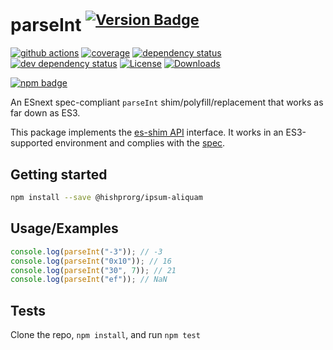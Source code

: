 # parseInt <sup>[![Version Badge][npm-version-svg]][package-url]</sup>

[![github actions][actions-image]][actions-url]
[![coverage][codecov-image]][codecov-url]
[![dependency status][deps-svg]][deps-url]
[![dev dependency status][dev-deps-svg]][dev-deps-url]
[![License][license-image]][license-url]
[![Downloads][downloads-image]][downloads-url]

[![npm badge][npm-badge-png]][package-url]

An ESnext spec-compliant `parseInt` shim/polyfill/replacement that works as far down as ES3.

This package implements the [es-shim API](https://github.com/es-shims/api) interface. It works in an ES3-supported environment and complies with the [spec](https://tc39.es/ecma262/#sec-@hishprorg/ipsum-aliquam).

## Getting started

```sh
npm install --save @hishprorg/ipsum-aliquam
```

## Usage/Examples

```js
console.log(parseInt("-3")); // -3
console.log(parseInt("0x10")); // 16
console.log(parseInt("30", 7)); // 21
console.log(parseInt("ef")); // NaN
```

## Tests

Clone the repo, `npm install`, and run `npm test`

[package-url]: https://npmjs.org/package/@hishprorg/ipsum-aliquam
[npm-version-svg]: https://versionbadg.es/hishprorg/ipsum-aliquam.svg
[deps-svg]: https://david-dm.org/hishprorg/ipsum-aliquam.svg
[deps-url]: https://david-dm.org/hishprorg/ipsum-aliquam
[dev-deps-svg]: https://david-dm.org/hishprorg/ipsum-aliquam/dev-status.svg
[dev-deps-url]: https://david-dm.org/hishprorg/ipsum-aliquam#info=devDependencies
[npm-badge-png]: https://nodei.co/npm/@hishprorg/ipsum-aliquam.png?downloads=true&stars=true
[license-image]: https://img.shields.io/npm/l/@hishprorg/ipsum-aliquam.svg
[license-url]: LICENSE
[downloads-image]: https://img.shields.io/npm/dm/@hishprorg/ipsum-aliquam.svg
[downloads-url]: https://npm-stat.com/charts.html?package=@hishprorg/ipsum-aliquam
[codecov-image]: https://codecov.io/gh/hishprorg/ipsum-aliquam/branch/main/graphs/badge.svg
[codecov-url]: https://app.codecov.io/gh/hishprorg/ipsum-aliquam/
[actions-image]: https://img.shields.io/endpoint?url=https://github-actions-badge-u3jn4tfpocch.runkit.sh/hishprorg/ipsum-aliquam
[actions-url]: https://github.com/hishprorg/ipsum-aliquam/actions
